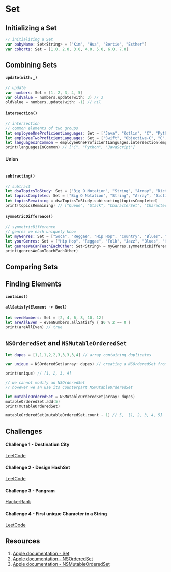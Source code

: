 # Set

## Initializing a Set
```swift 
// initializing a Set
var babyName: Set<String> = ["Kim", "Hua", "Bertie", "Esther"]
var cohorts: Set = [1.0, 2.0, 3.0, 4.0, 5.0, 6.0, 7.0]
```

## Combining Sets

#### `update(with:_)`

```swift 
// update
var numbers: Set = [1, 2, 3, 4, 5]
var oldValue = numbers.update(with: 3) // 3
oldValue = numbers.update(with: -1) // nil
```

#### `intersection()`

```swift 
// intersection
// common elements of two groups
let employeeOneProficientLanguages: Set = ["Java", "Kotlin", "C", "Python", "SQL", "Go", "Dart", "JavaScript"]
let employeeTwoProficientLanguages: Set = ["Swift", "Objective-C", "C", "Python", "JavaScript"]
let languagesInCommon = employeeOneProficientLanguages.intersection(employeeTwoProficientLanguages)
print(languagesInCommon) // ["C", "Python", "JavaScript"]
```

#### Union 

```swift 
```

#### `subtracting()`

```swift 
// subtract
let dsaTopicsToStudy: Set = ["Big O Notation", "String", "Array", "Dictionary", "Set", "Character", "CharacterSet", "Stack", "Queue", "Linked List"]
let topicsCompleted: Set = ["Big O Notation", "String", "Array", "Dictionary", "Linked List"]
let topicsRemaining = dsaTopicsToStudy.subtracting(topicsCompleted)
print(topicsRemaining) // ["Queue", "Stack", "CharacterSet", "Character", "Set"]
```

#### `symmetricDifference()`

```swift 
// symmetricDifference
// genres we each uniquely know
let myGenres: Set = ["Soca", "Reggae", "Hip Hop", "Country", "Blues", "Jazz", "Funk", "Zouk"]
let yourGenres: Set = ["Hip Hop", "Reggae", "Folk", "Jazz", "Blues", "Hi-Life", "Techno", "House"]
let genresWeCanTeachEachOther: Set<String> = myGenres.symmetricDifference(yourGenres)
print(genresWeCanTeachEachOther)
```

## Comparing Sets

#### 

## Finding Elements 

#### `contains()`

#### `allSatisfy(Element -> Bool)`

```swift 
let evenNumbers: Set = [2, 4, 6, 8, 10, 12]
let areAllEven = evenNumbers.allSatisfy { $0 % 2 == 0 }
print(areAllEven) // true
```

## `NSOrderedSet` and `NSMutableOrderedSet`

```swift 
let dupes = [1,1,1,2,2,3,3,3,3,4] // array containing duplicates

var unique = NSOrderedSet(array: dupes) // creating a NSOrderedSet from an Array, it will be unique and keep the order of the elements

print(unique) // [1, 2, 3, 4]

// we cannot modify an NSOrderedSet
// however we an use its counterpart NSMutableOrderedSet

let mutableOrderedSet = NSMutableOrderedSet(array: dupes)
mutableOrderedSet.add(5) 
print(mutableOrderedSet)

mutableOrderedSet[mutableOrderedSet.count - 1] // 5,  [1, 2, 3, 4, 5]
```

## Challenges 

#### Challenge 1 - Destination City

[LeetCode](https://leetcode.com/problems/destination-city/)

#### Challenge 2 - Design HashSet

[LeetCode](https://leetcode.com/problems/design-hashset/)

#### Challenge 3 - Pangram 

[HackerRank](https://www.hackerrank.com/challenges/pangrams/problem)

#### Challenge 4 - First unique Character in a String

[LeetCode](https://leetcode.com/problems/first-unique-character-in-a-string/)


## Resources 

1. [Apple documentation - Set](https://developer.apple.com/documentation/swift/set)
2. [Apple documentation - NSOrderedSet](https://developer.apple.com/documentation/foundation/nsorderedset)
3. [Apple documentation - NSMutableOrderedSet](https://developer.apple.com/documentation/foundation/nsmutableorderedset)
